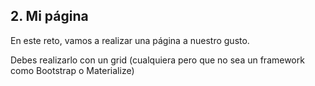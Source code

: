 ## 2. Mi página

En este reto, vamos a realizar una página a nuestro gusto.

 Debes realizarlo con un grid (cualquiera pero que no sea un framework como Bootstrap o Materialize)
